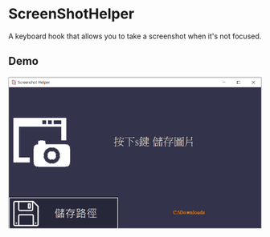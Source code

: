 # ScreenShotHelper
A keyboard hook that allows you to take a screenshot when it's not focused.

## Demo
![This is a alt text.](demo.png)

